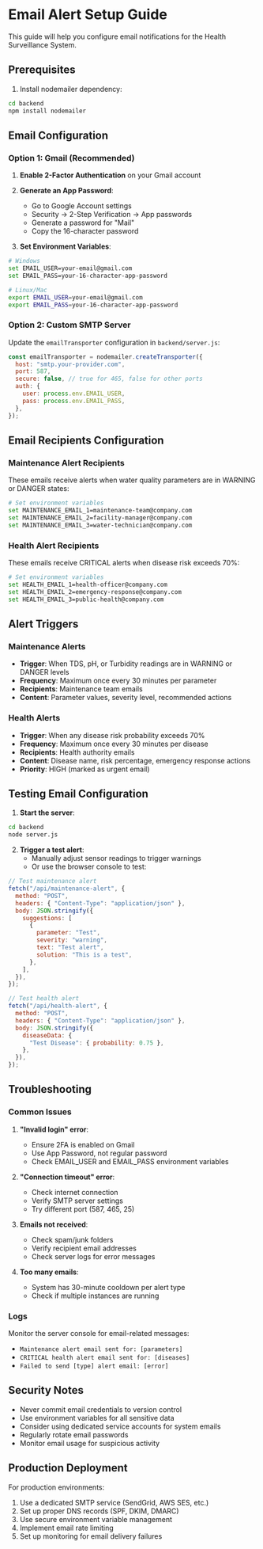 # Email Alert Setup Guide

This guide will help you configure email notifications for the Health Surveillance System.

## Prerequisites

1. Install nodemailer dependency:

```bash
cd backend
npm install nodemailer
```

## Email Configuration

### Option 1: Gmail (Recommended)

1. **Enable 2-Factor Authentication** on your Gmail account
2. **Generate an App Password**:

   - Go to Google Account settings
   - Security → 2-Step Verification → App passwords
   - Generate a password for "Mail"
   - Copy the 16-character password

3. **Set Environment Variables**:

```bash
# Windows
set EMAIL_USER=your-email@gmail.com
set EMAIL_PASS=your-16-character-app-password

# Linux/Mac
export EMAIL_USER=your-email@gmail.com
export EMAIL_PASS=your-16-character-app-password
```

### Option 2: Custom SMTP Server

Update the `emailTransporter` configuration in `backend/server.js`:

```javascript
const emailTransporter = nodemailer.createTransporter({
  host: "smtp.your-provider.com",
  port: 587,
  secure: false, // true for 465, false for other ports
  auth: {
    user: process.env.EMAIL_USER,
    pass: process.env.EMAIL_PASS,
  },
});
```

## Email Recipients Configuration

### Maintenance Alert Recipients

These emails receive alerts when water quality parameters are in WARNING or DANGER states:

```bash
# Set environment variables
set MAINTENANCE_EMAIL_1=maintenance-team@company.com
set MAINTENANCE_EMAIL_2=facility-manager@company.com
set MAINTENANCE_EMAIL_3=water-technician@company.com
```

### Health Alert Recipients

These emails receive CRITICAL alerts when disease risk exceeds 70%:

```bash
# Set environment variables
set HEALTH_EMAIL_1=health-officer@company.com
set HEALTH_EMAIL_2=emergency-response@company.com
set HEALTH_EMAIL_3=public-health@company.com
```

## Alert Triggers

### Maintenance Alerts

- **Trigger**: When TDS, pH, or Turbidity readings are in WARNING or DANGER levels
- **Frequency**: Maximum once every 30 minutes per parameter
- **Recipients**: Maintenance team emails
- **Content**: Parameter values, severity level, recommended actions

### Health Alerts

- **Trigger**: When any disease risk probability exceeds 70%
- **Frequency**: Maximum once every 30 minutes per disease
- **Recipients**: Health authority emails
- **Content**: Disease name, risk percentage, emergency response actions
- **Priority**: HIGH (marked as urgent email)

## Testing Email Configuration

1. **Start the server**:

```bash
cd backend
node server.js
```

2. **Trigger a test alert**:
   - Manually adjust sensor readings to trigger warnings
   - Or use the browser console to test:

```javascript
// Test maintenance alert
fetch("/api/maintenance-alert", {
  method: "POST",
  headers: { "Content-Type": "application/json" },
  body: JSON.stringify({
    suggestions: [
      {
        parameter: "Test",
        severity: "warning",
        text: "Test alert",
        solution: "This is a test",
      },
    ],
  }),
});

// Test health alert
fetch("/api/health-alert", {
  method: "POST",
  headers: { "Content-Type": "application/json" },
  body: JSON.stringify({
    diseaseData: {
      "Test Disease": { probability: 0.75 },
    },
  }),
});
```

## Troubleshooting

### Common Issues

1. **"Invalid login" error**:

   - Ensure 2FA is enabled on Gmail
   - Use App Password, not regular password
   - Check EMAIL_USER and EMAIL_PASS environment variables

2. **"Connection timeout" error**:

   - Check internet connection
   - Verify SMTP server settings
   - Try different port (587, 465, 25)

3. **Emails not received**:

   - Check spam/junk folders
   - Verify recipient email addresses
   - Check server logs for error messages

4. **Too many emails**:
   - System has 30-minute cooldown per alert type
   - Check if multiple instances are running

### Logs

Monitor the server console for email-related messages:

- `Maintenance alert email sent for: [parameters]`
- `CRITICAL health alert email sent for: [diseases]`
- `Failed to send [type] alert email: [error]`

## Security Notes

- Never commit email credentials to version control
- Use environment variables for all sensitive data
- Consider using dedicated service accounts for system emails
- Regularly rotate email passwords
- Monitor email usage for suspicious activity

## Production Deployment

For production environments:

1. Use a dedicated SMTP service (SendGrid, AWS SES, etc.)
2. Set up proper DNS records (SPF, DKIM, DMARC)
3. Use secure environment variable management
4. Implement email rate limiting
5. Set up monitoring for email delivery failures
